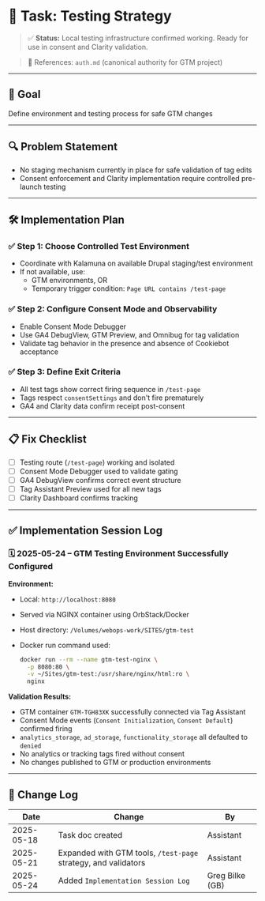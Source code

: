 # 📌 Task: Testing Strategy

> ✅ **Status:** Local testing infrastructure confirmed working. Ready for use in consent and Clarity validation.

> 📎 References: `auth.md` (canonical authority for GTM project)

---

## 🎯 Goal
Define environment and testing process for safe GTM changes

---

## 🔍 Problem Statement
- No staging mechanism currently in place for safe validation of tag edits
- Consent enforcement and Clarity implementation require controlled pre-launch testing

---

## 🛠️ Implementation Plan

### ✅ Step 1: Choose Controlled Test Environment
- Coordinate with Kalamuna on available Drupal staging/test environment
- If not available, use:
  - GTM environments, OR
  - Temporary trigger condition: `Page URL contains /test-page`

### ✅ Step 2: Configure Consent Mode and Observability
- Enable Consent Mode Debugger
- Use GA4 DebugView, GTM Preview, and Omnibug for tag validation
- Validate tag behavior in the presence and absence of Cookiebot acceptance

### ✅ Step 3: Define Exit Criteria
- All test tags show correct firing sequence in `/test-page`
- Tags respect `consentSettings` and don't fire prematurely
- GA4 and Clarity data confirm receipt post-consent

---

## 📋 Fix Checklist
- [ ] Testing route (`/test-page`) working and isolated
- [ ] Consent Mode Debugger used to validate gating
- [ ] GA4 DebugView confirms correct event structure
- [ ] Tag Assistant Preview used for all new tags
- [ ] Clarity Dashboard confirms tracking

------



## ✅ Implementation Session Log

### 🗓️ 2025-05-24 – GTM Testing Environment Successfully Configured

**Environment:**  
- Local: `http://localhost:8080`  

- Served via NGINX container using OrbStack/Docker  

- Host directory: `/Volumes/webops-work/SITES/gtm-test`  

- Docker run command used:
  ```bash
  docker run --rm --name gtm-test-nginx \
    -p 8080:80 \
    -v ~/Sites/gtm-test:/usr/share/nginx/html:ro \
    nginx
  ```

**Validation Results:**

- GTM container `GTM-TGH83XK` successfully connected via Tag Assistant
- Consent Mode events (`Consent Initialization`, `Consent Default`) confirmed firing
- `analytics_storage`, `ad_storage`, `functionality_storage` all defaulted to `denied`
- No analytics or tracking tags fired without consent
- No changes published to GTM or production environments

------



## 🔄 Change Log

| Date       | Change                                                       | By              |
| ---------- | ------------------------------------------------------------ | --------------- |
| 2025-05-18 | Task doc created                                             | Assistant       |
| 2025-05-21 | Expanded with GTM tools, `/test-page` strategy, and validators | Assistant       |
| 2025-05-24 | Added `Implementation Session Log`                           | Greg Bilke (GB) |
